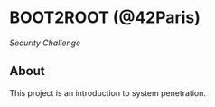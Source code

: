 # BOOT2ROOT (@42Paris)
*Security Challenge*

## About
This project is an introduction to system penetration.
